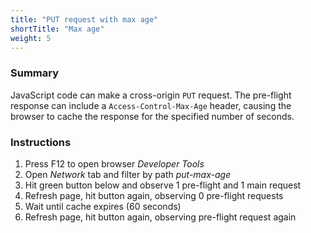 ```yaml
---
title: "PUT request with max age"
shortTitle: "Max age"
weight: 5
---
```


### Summary
JavaScript code can make a cross-origin `PUT` request.
The pre-flight response can include a `Access-Control-Max-Age` header, causing the browser to cache the response for the specified number of seconds.

### Instructions

1. Press F12 to open browser *Developer Tools*
1. Open *Network* tab and filter by path *put-max-age*
1. Hit green button below and observe 1 pre-flight and 1 main request
1. Refresh page, hit button again, observing 0 pre-flight requests
1. Wait until cache expires (60 seconds)
1. Refresh page, hit button again, observing pre-flight request again